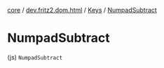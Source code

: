 [core](../../index.md) / [dev.fritz2.dom.html](../index.md) / [Keys](index.md) / [NumpadSubtract](./-numpad-subtract.md)

# NumpadSubtract

(js) `NumpadSubtract`